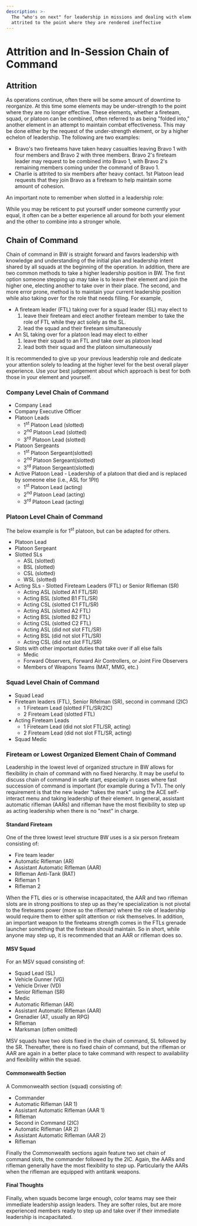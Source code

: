 ```yaml
---
description: >-
  The "who's on next" for leadership in missions and dealing with elements
  attrited to the point where they are rendered ineffective
---
```


# Attrition and In-Session Chain of Command

## Attrition

As operations continue, often there will be some amount of downtime to reorganize. At this time some elements may be under-strength to the point where they are no longer effective. These elements, whether a fireteam, squad, or platoon can be combined, often  referred to as being "folded into," another element in an attempt to maintain combat effectiveness. This may be done either by the request of the under-strength element, or by a higher echelon of leadership. The following are two examples:

* Bravo's two fireteams have taken heavy casualties leaving Bravo 1 with four members and Bravo 2 with three members. Bravo 2's fireteam leader may request to be combined into Bravo 1, with Bravo 2's remaining members coming under the command of Bravo 1.
* Charlie is attrited to six members after heavy contact. 1st Platoon lead requests that they join Bravo as a fireteam to help maintain some amount of cohesion.

An important note to remember when slotted in a leadership role:

While you may be reticent to put yourself under someone currently your equal, it often can be a better experience all around for both your element and the other to combine into a stronger whole.

## Chain of Command

Chain of command in BW is straight forward and favors leadership with knowledge and understanding of the initial plan and leadership intent shared by all squads at the beginning of the operation. In addition, there are two common methods to take a higher leadership position in BW. The first option someone stepping up may take is to leave their element and join the higher one, electing another to take over in their place. The second, and more error prone, method is to maintain your current leadership position while also taking over for the role that needs filling. For example,

* A fireteam leader (FTL) taking over for a squad leader (SL) may elect to&#x20;
  1. leave their fireteam and elect another fireteam member to take the role of FTL while they act solely as the SL.
  2. lead the squad and their fireteam simultaneously&#x20;
* An SL taking over for a platoon lead may elect to either
  1. leave their squad to an FTL and take over as platoon lead
  2. lead both their squad and the platoon simultaneously&#x20;

It is recommended to give up your previous leadership role and dedicate your attention solely to leading at the higher level for the best overall player experience. Use your best judgement about which approach is best for both those in your element and yourself.

### Company Level Chain of Command

* Company Lead
* Company Executive Officer
* Platoon Leads
  * 1<sup>st</sup> Platoon Lead (slotted)
  * 2<sup>nd</sup> Platoon Lead (slotted)
  * 3<sup>rd</sup> Platoon Lead (slotted)
* Platoon Sergeants
  * 1<sup>st</sup> Platoon Sergeant(slotted)
  * 2<sup>nd</sup> Platoon Sergeant(slotted)
  * 3<sup>rd</sup> Platoon Sergeant(slotted)
* Active Platoon Lead - Leadership of a platoon that died and is replaced by someone else (i.e., ASL for 1Plt)
  * 1<sup>st</sup> Platoon Lead (acting)
  * 2<sup>nd</sup> Platoon Lead (acting)
  * 3<sup>rd</sup> Platoon Lead (acting)

### Platoon Level Chain of Command

The below example is for 1<sup>st</sup> platoon, but can be adapted for others.

* Platoon Lead
* Platoon Sergeant
* Slotted SLs
  * ASL (slotted)
  * BSL (slotted)
  * CSL (slotted)
  * WSL (slotted)
* Acting SLs - Slotted Fireteam Leaders (FTL) or Senior Rifleman (SR)
  * Acting ASL (slotted A1 FTL/SR)
  * Acting BSL (slotted B1 FTL/SR)
  * Acting CSL (slotted C1 FTL/SR)
  * Acting ASL (slotted A2 FTL)
  * Acting BSL (slotted B2 FTL)
  * Acting CSL (slotted C2 FTL)
  * Acting ASL (did not slot FTL/SR)
  * Acting BSL (did not slot FTL/SR)
  * Acting CSL (did not slot FTL/SR)
* Slots with other important duties that take over if all else fails
  * Medic
  * Forward Observers, Forward Air Controllers, or Joint Fire Observers&#x20;
  * Members of Weapons Teams (MAT, MMG, etc.)

### Squad Level Chain of Command

* Squad Lead
* Fireteam leaders (FTL), Senior Rifelman (SR), second in command (2IC)
  * 1 Fireteam Lead (slotted FTL/SR/2IC)
  * 2 Fireteam Lead (slotted FTL)
* Acting Fireteam Leads
  * 1 Fireteam Lead (did not slot FTL/SR, acting)
  * 2 Fireteam Lead (did not slot FTL/SR, acting)
* Squad Medic

### Fireteam or Lowest Organized Element Chain of Command <a href="#squad-level-chain-of-command" id="squad-level-chain-of-command"></a>

Leadership in the lowest level of organized structure in BW allows for flexibility in chain of command with no fixed hierarchy. It may be useful to discuss chain of command in safe start, especially in cases where fast succession of command is important (for example during a TvT). The only requirement is that the new leader "takes the mark" using the ACE self-interact menu and taking leadership of their element. In general, assistant automatic rifleman (AARs) and rifleman have the most flexibility to step up as acting leadership when there is no "next" in charge.

#### Standard Fireteam

One of the three lowest level structure BW uses is a six person fireteam consisting of:

* Fire team leader
* Automatic Rifleman (AR)
* Assistant Automatic Rifleman (AAR)
* Rifleman Anti-Tank (RAT)
* Rifleman 1
* Rifleman 2

When the FTL dies or is otherwise incapacitated, the AAR and two rifleman slots are in strong positions to step up as they're specialization is not pivotal to the fireteams power (more so the rifleman) where the role of leadership would require them to either split attention or risk themselves. In addition, an important weapon to the fireteams strength comes in the FTLs grenade launcher something that the fireteam should maintain. So in short, while anyone may step up, it is recommended that an AAR or rifleman does so.

#### MSV Squad

For an MSV squad consisting of:

* Squad Lead (SL)
* Vehicle Gunner (VG)
* Vehicle Driver (VD)
* Senior Rifleman (SR)
* Medic
* Automatic Rifleman (AR)
* Assistant Automatic Rifleman (AAR)
* Grenadier (AT, usually an RPG)
* Rifleman
* Marksman (often omitted)

MSV squads have two slots fixed in the chain of command, SL followed by the SR. Thereafter, there is no fixed chain of command, but the rifleman or AAR are again in a better place to take command with respect to availability and flexibility within the squad.

#### Commonwealth Section

A Commonwealth section (squad) consisting of:

* Commander
* Automatic Rifleman (AR 1)
* Assistant Automatic Rifleman (AAR 1)
* Rifleman
* Second in Command (2IC)
* Automatic Rifleman (AR 2)
* Assistant Automatic Rifleman (AAR 2)
* Rifleman

Finally the Commonwealth sections again feature two set chain of command slots, the commander followed by the 2IC. Again, the AARs and rifleman generally have the most flexibility to step up. Particularly the AARs when the rifleman are equipped with antitank weapons.

#### Final Thoughts

Finally, when squads become large enough, color teams may see their immediate leadership assign leaders. They are softer roles, but are more experienced members ready to step up and take over if their immediate leadership is incapacitated.
